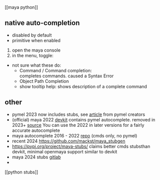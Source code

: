 [[maya python]]

## native auto-completion
- disabled by default
- primitive when enabled

1. open the maya console 
2. in the menu, toggle: 

- not sure what these do: 
	- Command / Command completion: 	  
		  completes commands. caused a Syntax Error
	- Object Path Completion
	- show tooltip help: shows description of a complete command

## other
- pymel 2023 now includes stubs, see [article](https://dev.to/chadrik/pymels-new-type-stubs-2die) from pymel creators
- (official) maya 2022 [devkit](https://aps.autodesk.com/developer/overview/maya) contains pymel autocomplete. removed in 2023+ [source](https://forums.autodesk.com/t5/maya-programming/maya-2023-devkit-missing-pymel-completion-stubs/td-p/11464367)
  You can use the 2022 in later versions for a fairly accurate autocomplete
- maya autocomplete 2016 - 2022 [repo](https://github.com/roureOsso/MayaAutocomplete) (cmds only, no pymel)
- recent 2024 https://github.com/mackst/maya_stubgen
- https://pypi.org/project/maya-stubs/ claims better cmds stubsthan devkit, minimal openmaya support similar to devkit
- maya 2024 stubs [gitlab](https://gitlab.com/maya-stub-files-release/mayastubfiles_public_release/-/releases/v1.0.0)
- 

[[python stubs]]